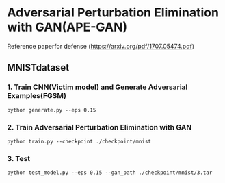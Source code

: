 # Adversarial Perturbation Elimination with GAN(APE-GAN)

Reference paperfor defense (https://arxiv.org/pdf/1707.05474.pdf)

## MNISTdataset

### 1. Train CNN(Victim model) and Generate Adversarial Examples(FGSM)
```
python generate.py --eps 0.15
```

### 2. Train Adversarial Perturbation Elimination with GAN
```
python train.py --checkpoint ./checkpoint/mnist
```

### 3. Test
```
python test_model.py --eps 0.15 --gan_path ./checkpoint/mnist/3.tar
```

